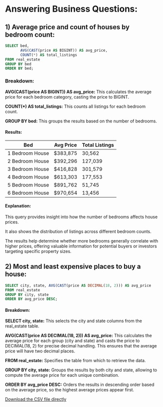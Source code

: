 # Answering Business Questions:

## 1)	Average price and count of houses by bedroom count:

```sql
SELECT bed, 
       AVG(CAST(price AS BIGINT)) AS avg_price, 
       COUNT(*) AS total_listings
FROM real_estate
GROUP BY bed
ORDER BY bed;
```
### Breakdown:

**AVG(CAST(price AS BIGINT)) AS avg_price:** This calculates the average price for each bedroom category, casting the price to BIGINT.

**COUNT(*) AS total_listings:** This counts all listings for each bedroom count.

**GROUP BY bed:** This groups the results based on the number of bedrooms.

#### Results:

| Bed              | Avg Price | Total Listings |
|------------------|-----------|----------------|
| 1 Bedroom House  | $383,875   | 30,562         |
| 2 Bedroom House  | $392,296   | 127,039        |
| 3 Bedroom House  | $416,828   | 301,579        |
| 4 Bedroom House  | $613,303   | 177,553        |
| 5 Bedroom House  | $891,762   | 51,745         |
| 6 Bedroom House  | $970,654   | 13,456         |

#### Explanation: 

 This query provides insight into how the number of bedrooms affects house prices.
 
 It also shows the distribution of listings across different bedroom counts.
 
 The results help determine whether more bedrooms generally correlate with higher prices, offering valuable information for potential buyers or investors targeting specific property sizes.

## 2)	Most and least expensive places to buy a house:

```sql
SELECT city, state, AVG(CAST(price AS DECIMAL(18, 2))) AS avg_price
FROM real_estate
GROUP BY city, state
ORDER BY avg_price DESC;
```

#### Breakdown:

**SELECT city, state:** This selects the city and state columns from the real_estate table.

**AVG(CAST(price AS DECIMAL(18, 2))) AS avg_price:** This calculates the average price for each group (city and state) and casts the price to DECIMAL(18, 2) for precise decimal handling. This ensures that the average price will have two decimal places.

**FROM real_estate:** Specifies the table from which to retrieve the data.

**GROUP BY city, state:** Groups the results by both city and state, allowing to compute the average price for each unique combination.

**ORDER BY avg_price DESC:** Orders the results in descending order based on the average price, so the highest average prices appear first.




[Download the CSV file directly](https://github.com/waltervas10/USA-Real-Estate/raw/refs/heads/main/Q2-Most%20and%20least%20expensive%20places%20to%20buy%20a%20house.csv)


